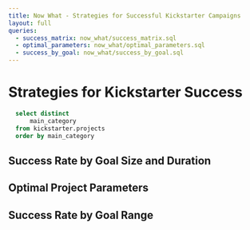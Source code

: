 ```yaml
---
title: Now What - Strategies for Successful Kickstarter Campaigns
layout: full
queries:
  - success_matrix: now_what/success_matrix.sql
  - optimal_parameters: now_what/optimal_parameters.sql
  - success_by_goal: now_what/success_by_goal.sql
---
```


# Strategies for Kickstarter Success
```sql categories
  select distinct
      main_category
  from kickstarter.projects
  order by main_category
```

<Dropdown data={categories} name=category value=main_category>
    <DropdownOption value="%" valueLabel="All Categories"/>
</Dropdown>

## Success Rate by Goal Size and Duration

<DataTable 
  data={success_matrix}
  title="Success Rate by Goal Size and Duration"
/>

## Optimal Project Parameters

<DataTable 
  data={optimal_parameters}
  title="Successful vs. Failed Project Parameters"
/>

## Success Rate by Goal Range

<BarChart
  data={success_by_goal}
  title="Success Rate by Goal Range"
  x=goal_range
  y=success_rate
  series=goal_range
  yAxisTitle="Success Rate (%)"
/>
